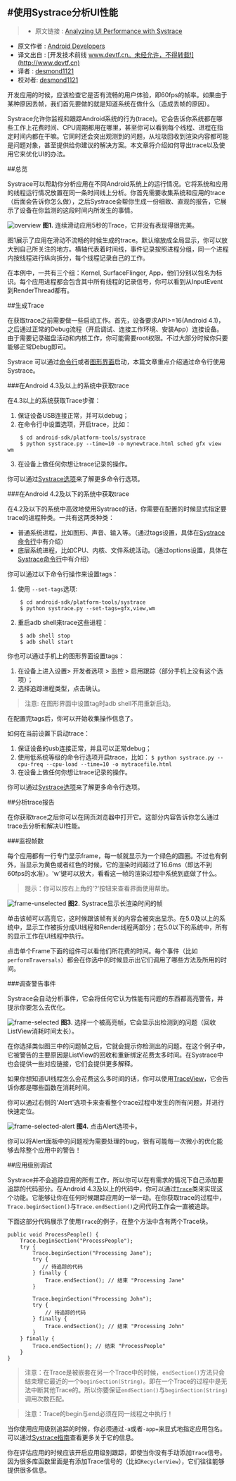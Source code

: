 #使用Systrace分析UI性能
---

> * 原文链接 : [Analyzing UI Performance with Systrace](http://developer.android.com/intl/zh-cn/tools/debugging/systrace.html)
* 原文作者 : [Android Developers](http://developer.android.com//)
* 译文出自 : [开发技术前线 www.devtf.cn。未经允许，不得转载!](http://www.devtf.cn)
* 译者 : [desmond1121](https://github.com/desmond1121) 
* 校对者: [desmond1121](https://github.com/desmond1121) 

开发应用的时候，应该检查它是否有流畅的用户体验，即60fps的帧率。如果由于某种原因丢帧，我们首先要做的就是知道系统在做什么（造成丢帧的原因）。

Systrace允许你监视和跟踪Android系统的行为(trace)。它会告诉你系统都在哪些工作上花费时间、CPU周期都用在哪里，甚至你可以看到每个线程、进程在指定时间内都在干嘛。它同时还会突出观测到的问题，从垃圾回收到渲染内容都可能是问题对象，甚至提供给你建议的解决方案。本文章将介绍如何导出trace以及使用它来优化UI的办法。

##总览

Systrace可以帮助你分析应用在不同Android系统上的运行情况。它将系统和应用的线程运行情况放置在同一条时间线上分析。你首先需要收集系统和应用的trace（后面会告诉你怎么做），之后Systrace会帮你生成一份细致、直观的报告，它展示了设备在你监测的这段时间内所发生的事情。

![overview](http://desmondtu.oss-cn-shanghai.aliyuncs.com/translation/systrace-overview.png)
**图1.** 连续滑动应用5秒的Trace，它并没有表现得很完美。

图1展示了应用在滑动不流畅的时候生成的trace。默认缩放成全局显示，你可以放大到自己所关注的地方。横轴代表着时间线，事件记录按照进程分组，同一个进程内按线程进行纵向拆分，每个线程记录自己的工作。

在本例中，一共有三个组：Kernel, SurfaceFlinger, App，他们分别以包名为标识。每个应用进程都会包含其中所有线程的记录信号，你可以看到从InputEvent到RenderThread都有。

##生成Trace

在获取trace之前需要做一些启动工作。首先，设备要求API>=16(Android 4.1)，之后通过正常的Debug流程（开启调试、连接工作环境、安装App）连接设备。由于需要记录磁盘活动和内核工作，你可能需要root权限。不过大部分时候你只要能够正常Debug即可。

Systrace 可以通过[命令行](http://developer.android.com/intl/zh-cn/tools/help/systrace.html#options)或者[图形界面](http://developer.android.com/intl/zh-cn/tools/help/systrace.html#gui)启动，本篇文章重点介绍通过命令行使用Systrace。

###在Android 4.3及以上的系统中获取trace

在4.3以上的系统获取Trace步骤：

1. 保证设备USB连接正常，并可以debug；
2. 在命令行中设置选项，开启trace，比如：
```
    $ cd android-sdk/platform-tools/systrace
    $ python systrace.py --time=10 -o mynewtrace.html sched gfx view wm
```
3. 在设备上做任何你想让trace记录的操作。

你可以通过[Systrace选项](http://developer.android.com/intl/zh-cn/tools/debugging/systrace.html#options-4.3)来了解更多命令行选项。

###在Android 4.2及以下的系统中获取trace

在4.2及以下的系统中高效地使用Systrace的话，你需要在配置的时候显式指定要trace的进程种类。一共有这两类种类：

- 普通系统进程，比如图形、声音、输入等。（通过tags设置，具体在[Systrace命令行](http://developer.android.com/intl/zh-cn/tools/help/systrace.html#options)中有介绍）
- 底层系统进程，比如CPU、内核、文件系统活动。（通过options设置，具体在[Systrace命令行](http://developer.android.com/intl/zh-cn/tools/help/systrace.html#options)中有介绍）

你可以通过以下命令行操作来设置tags：

1. 使用 `--set-tags`选项:
```
    $ cd android-sdk/platform-tools/systrace
    $ python systrace.py --set-tags=gfx,view,wm
```
2. 重启adb shell来trace这些进程：
```
    $ adb shell stop
    $ adb shell start
```

你也可以通过手机上的图形界面设置tags：

1. 在设备上进入设置> 开发者选项 > 监控 > 启用跟踪（部分手机上没有这个选项）；
2. 选择追踪进程类型，点击确认。

>注意: 在图形界面中设置tag时adb shell不用重新启动。

在配置完tags后，你可以开始收集操作信息了。

如何在当前设置下启动trace：

1. 保证设备的usb连接正常，并且可以正常debug；
2. 使用低系统等级的命令行选项开启trace，比如：
    ```$ python systrace.py --cpu-freq --cpu-load --time=10 -o mytracefile.html```
3. 在设备上做任何你想让trace记录的操作。

你可以通过[Systrace选项](http://developer.android.com/intl/zh-cn/tools/debugging/systrace.html#options-4.3)来了解更多命令行选项。

##分析trace报告

在你获取trace之后你可以在网页浏览器中打开它。这部分内容告诉你怎么通过trace去分析和解决UI性能。

###监视帧数

每个应用都有一行专门显示frame，每一帧就显示为一个绿色的圆圈。不过也有例外，当显示为黄色或者红色的时候，它的渲染时间超过了16.6ms（即达不到60fps的水准）。'w'键可以放大，看看这一帧的渲染过程中系统到底做了什么。

>提示：你可以按右上角的'?'按钮来查看界面使用帮助。

![frame-unselected](http://desmondtu.oss-cn-shanghai.aliyuncs.com/translation/systrace-frame-unselected.png)
**图2.** Systrace显示长渲染时间的帧

单击该帧可以高亮它，这时候跟该帧有关的内容会被突出显示。在5.0及以上的系统中，显示工作被拆分成UI线程和Render线程两部分；在5.0以下的系统中，所有的显示工作在UI线程中执行。

点击单个Frame下面的组件可以看他们所花费的时间。每个事件（比如`performTraversals`）都会在你选中的时候显示出它们调用了哪些方法及所用的时间。

###调查警告事件

Systrace会自动分析事件，它会将任何它认为性能有问题的东西都高亮警告，并提示你要怎么去优化。

![frame-selected](http://desmondtu.oss-cn-shanghai.aliyuncs.com/translation/systrace-frame-selected.png)
**图3.** 选择一个被高亮帧，它会显示出检测到的问题（回收ListView消耗时间太长）。

在你选择类似图三中的问题帧之后，它就会提示你检测出的问题。在这个例子中，它被警告的主要原因是ListView的回收和重新绑定花费太多时间。在Systrace中也会提供一些对应链接，它们会提供更多解释。

如果你想知道UI线程怎么会花费这么多时间的话，你可以使用[TraceView](http://developer.android.com/intl/zh-cn/tools/debugging/debugging-tracing.html)，它会告诉你都是哪些函数在消耗时间。

你可以通过右侧的'Alert'选项卡来查看整个trace过程中发生的所有问题，并进行快速定位。

![frame-selected-alert](http://desmondtu.oss-cn-shanghai.aliyuncs.com/translation/systrace-frame-selected-alert-tab.png)
**图4.** 点击Alert选项卡。

你可以将Alert面板中的问题视为需要处理的bug，很有可能每一次微小的优化能够去除整个应用中的警告！

##应用级别调试

Systrace并不会追踪应用的所有工作，所以你可以在有需求的情况下自己添加要追踪的代码部分。在Android 4.3及以上的代码中，你可以通过[`Trace`](http://developer.android.com/reference/android/os/Trace.html)类来实现这个功能。它能够让你在任何时候跟踪应用的一举一动。在你获取trace的过程中，`Trace.beginSection()`与`Trace.endSection()`之间代码工作会一直被追踪。

下面这部分代码展示了使用`Trace`的例子，在整个方法中含有两个Trace块。

    public void ProcessPeople() {
        Trace.beginSection("ProcessPeople");
        try {
            Trace.beginSection("Processing Jane");
            try {
               // 待追踪的代码
            } finally {
                Trace.endSection(); // 结束 "Processing Jane"
            }
    
            Trace.beginSection("Processing John");
            try {
                // 待追踪的代码
            } finally {
                Trace.endSection(); // 结束 "Processing John"
            }
        } finally {
            Trace.endSection(); // 结束 "ProcessPeople"
        }
    }

>注意：在Trace是被嵌套在另一个Trace中的时候，`endSection()`方法只会结束理它最近的一个`beginSection(String)`。即在一个Trace的过程中是无法中断其他Trace的。所以你要保证`endSection()`与`beginSection(String)`调用次数匹配。

>注意：Trace的begin与end必须在同一线程之中执行！

当你使用应用级别追踪的时候，你必须通过`-a`或者`-app=`来显式地指定应用包名。可以通过[Systrace指南](http://developer.android.com/intl/zh-cn/tools/help/systrace.html)查看更多关于它的信息。

你在评估应用的时候应该开启应用级别跟踪，即使当你没有手动添加`Trace`信号。因为很多库函数里面是有添加Trace信号的（比如`RecyclerView`），它们往往能够提供很多信息。

